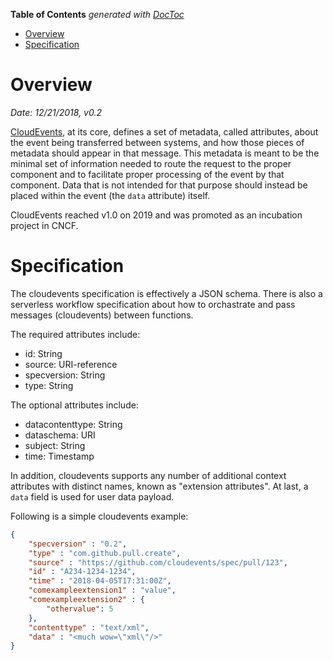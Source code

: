 <!-- START doctoc generated TOC please keep comment here to allow auto update -->
<!-- DON'T EDIT THIS SECTION, INSTEAD RE-RUN doctoc TO UPDATE -->
**Table of Contents**  *generated with [DocToc](https://github.com/thlorenz/doctoc)*

- [Overview](#overview)
- [Specification](#specification)

<!-- END doctoc generated TOC please keep comment here to allow auto update -->

# Overview

*Date: 12/21/2018, v0.2*

[CloudEvents](https://cloudevents.io/), at its core, defines a set of metadata, called attributes,
about the event being transferred between systems, and how those pieces of metadata should appear
in that message. This metadata is meant to be the minimal set of information needed to route the
request to the proper component and to facilitate proper processing of the event by that component.
Data that is not intended for that purpose should instead be placed within the event (the `data`
attribute) itself.

CloudEvents reached v1.0 on 2019 and was promoted as an incubation project in CNCF.

# Specification

The cloudevents specification is effectively a JSON schema. There is also a serverless workflow
specification about how to orchastrate and pass messages (cloudevents) between functions.

The required attributes include:
- id: String
- source: URI-reference
- specversion: String
- type: String

The optional attributes include:
- datacontenttype: String
- dataschema: URI
- subject: String
- time: Timestamp

In addition, cloudevents supports any number of additional context attributes with distinct names,
known as "extension attributes". At last, a `data` field is used for user data payload.

Following is a simple cloudevents example:

```json
{
    "specversion" : "0.2",
    "type" : "com.github.pull.create",
    "source" : "https://github.com/cloudevents/spec/pull/123",
    "id" : "A234-1234-1234",
    "time" : "2018-04-05T17:31:00Z",
    "comexampleextension1" : "value",
    "comexampleextension2" : {
        "othervalue": 5
    },
    "contenttype" : "text/xml",
    "data" : "<much wow=\"xml\"/>"
}
```

